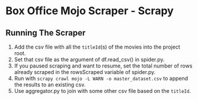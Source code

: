 # Box Office Mojo Scraper - Scrapy

## Running The Scraper
1. Add the csv file with all the `titleId`(s) of the movies into the project root.
2. Set that csv file as the argument of df.read_csv(<filename>) in spider.py.
3. If you paused scraping and want to resume, set the total number of rows already scraped in the rowsScraped variable of spider.py.
4. Run with `scrapy crawl mojo -L WARN -o master_dataset.csv` to append the results to an existing csv.
5. Use aggregator.py to join with some other csv file based on the `titleId`.